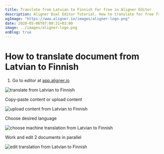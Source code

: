 ```yaml
---
title: Translate from Latvian to Finnish for free in Aligner Editor
description: Aligner Dual Editor Tutorial. How to translate for free from Latvian to Finnish. Aligner is multilingual document management platform. 
ogImage: "https://www.aligner.io/images/aligner-logo.png"
date: 2020-05-06T07:09:21+03:00
image: ../images/aligner-logo.png
onBlog: true
---
```


# How to translate document from Latvian to Finnish

1. Go to editor at [app.aligner.io](https://app.aligner.io "Aligner App web page")

![translate from Latvian to Finnish](../aligner-blank-editor.png "translate from Latvian to Finnish")

Copy-paste content or upload content

![upload content from Latvian to Finnish](../aligner-uploaded-document.png "upload content from Latvian to Finnish")

Choose desired language

![choose machine translation from Latvian to Finnish](../aligner-language-dropdown.png "choose machine translation from Latvian to Finnish")

Work and edit 2 documents in parallel

![edit translation from Latvian to Finnish](../aligner-double-sitded-editor.png "edit translation from Latvian to Finnish")

